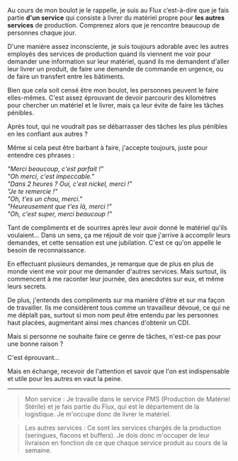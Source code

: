 Au cours de mon boulot je le rappelle, je suis au Flux c’est-à-dire que je fais partie __d'un service__ qui consiste à livrer du matériel propre pour __les autres services__ de production. Comprenez alors que je rencontre beaucoup de personnes chaque jour.

D'une manière assez inconsciente, je suis toujours adorable avec les autres employés des services de production quand ils viennent me voir pour demander une information sur leur matériel, quand ils me demandent d'aller leur livrer un produit, de faire une demande de commande en urgence, ou de faire un transfert entre les bâtiments.

Bien que cela soit censé être mon boulot, les personnes peuvent le faire elles-mêmes. C'est assez éprouvant de devoir parcourir des kilomètres pour chercher un matériel et le livrer, mais ça leur évite de faire les tâches pénibles.

Après tout, qui ne voudrait pas se débarrasser des tâches les plus pénibles en les confiant aux autres ?

Même si cela peut être barbant à faire, j'accepte toujours, juste pour entendre ces phrases :

*"Merci beaucoup, c'est parfait !"  
"Oh merci, c'est impeccable."  
"Dans 2 heures ? Oui, c'est nickel, merci !"  
"Je te remercie !"  
"Oh, t'es un chou, merci."  
"Heureusement que t'es là, merci !"  
"Oh, c'est super, merci beaucoup !"*

Tant de compliments et de sourires après leur avoir donné le matériel qu'ils voulaient... Dans un sens, ça me réjouit de voir que j'arrive à accomplir leurs demandes, et cette sensation est une jubilation. C'est ce qu'on appelle le besoin de reconnaissance.

En effectuant plusieurs demandes, je remarque que de plus en plus de monde vient me voir pour me demander d'autres services. Mais surtout, ils commencent à me raconter leur journée, des anecdotes sur eux, et même leurs secrets.

De plus, j'entends des compliments sur ma manière d'être et sur ma façon de travailler. Ils me considèrent tous comme un travailleur dévoué, ce qui ne me déplaît pas, surtout si mon nom peut être entendu par les personnes haut placées, augmentant ainsi mes chances d'obtenir un CDI.

Mais si personne ne souhaite faire ce genre de tâches, n'est-ce pas pour une bonne raison ?

C'est éprouvant...

Mais en échange, recevoir de l'attention et savoir que l'on est indispensable et utile pour les autres en vaut la peine.

---
>Mon service : Je travaille dans le service PMS (Production de Matériel Stérile) et je fais partie du Flux, qui est le département de la logistique. Je m'occupe donc de livrer le matériel.

>Les autres services : Ce sont les services chargés de la production (seringues, flacons et buffers). Je dois donc m'occuper de leur livraison en fonction de ce que chaque service produit au cours de la semaine.
